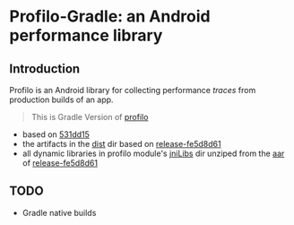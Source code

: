 # Profilo-Gradle: an Android performance library

## Introduction
Profilo is an Android library for collecting performance *traces* from production builds of an app.
> This is Gradle Version of [profilo](https://github.com/facebookincubator/profilo)

- based on [531dd15](https://github.com/facebookincubator/profilo/commit/531dd1582f9f1f0562829212f5c2cae274718e36)
- the artifacts in the [dist](dist) dir based on [release-fe5d8d61](https://github.com/facebookincubator/profilo/releases/tag/release-fe5d8d61)
- all dynamic libraries in profilo module's [jniLibs](profilo/src/main/jniLibs) dir unziped from the [aar](dist/profilo.aar) of  [release-fe5d8d61](https://github.com/facebookincubator/profilo/releases/tag/release-fe5d8d61)

## TODO
- Gradle native builds